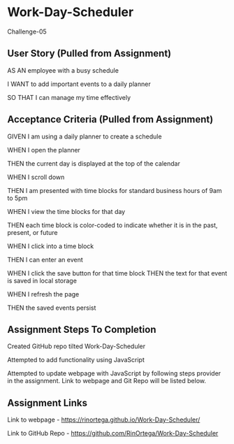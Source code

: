 # Work-Day-Scheduler
Challenge-05

## User Story (Pulled from Assignment)

AS AN employee with a busy schedule

I WANT to add important events to a daily planner

SO THAT I can manage my time effectively

## Acceptance Criteria (Pulled from Assignment)

GIVEN I am using a daily planner to create a schedule

WHEN I open the planner

THEN the current day is displayed at the top of the calendar

WHEN I scroll down

THEN I am presented with time blocks for standard business hours of 9am to 5pm

WHEN I view the time blocks for that day

THEN each time block is color-coded to
indicate whether it is in the past, present, or future

WHEN I click into a time block

THEN I can enter an event

WHEN I click the save button for that time block
THEN the text for that event is saved in local storage

WHEN I refresh the page

THEN the saved events persist

## Assignment Steps To Completion

Created GitHub repo tilted Work-Day-Scheduler

Attempted to add functionality using JavaScript

Attempted to update webpage with JavaScript by following steps provider in the assignment. Link to webpage and Git Repo will be listed below.

## Assignment Links

Link to webpage - https://rinortega.github.io/Work-Day-Scheduler/

Link to GitHub Repo - https://github.com/RinOrtega/Work-Day-Scheduler
